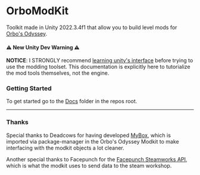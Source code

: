 # OrboModKit

Toolkit made in Unity 2022.3.4f1 that allow you to build level mods for [Orbo's Odyssey](store.steampowered.com/app/2539960/Orbos_Odyssey).

#### ⚠️ New Unity Dev Warning ⚠️

**NOTICE**: I STRONGLY recommend [learning unity's interface](https://learn.unity.com/project/start-creating-1?pathwayId=5f7bcab4edbc2a0023e9c38f&missionId=5f77cc6bedbc2a4a1dbddc46) before trying to use the modding toolset. This documentation is explicitly here to tutorialize the mod tools themselves, not the engine.

### Getting Started

To get started go to the [Docs](https://github.com/FeverDevJohnny/orbomodkit/tree/main/Docs) folder in the repos root.

---

### Thanks

Special thanks to Deadcows for having developed [MyBox](https://github.com/Deadcows/MyBox), which is imported via package-manager in the Orbo's Odyssey Modkit to make interfacing with the modkit objects a lot cleaner.

Another special thanks to Facepunch for the [Facepunch Steamworks API](https://github.com/Facepunch/Facepunch.Steamworks), which is what the modkit uses to send data to the steam workshop.
